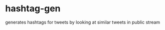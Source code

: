 hashtag-gen
===========

generates hashtags for tweets by looking at similar tweets in public stream
